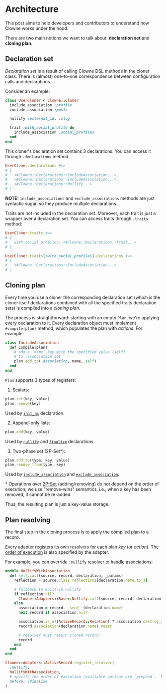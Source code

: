 # Architecture

This post aims to help developers and contributors to understand how Clowne works under the hood.

There are two main notions we want to talk about: **declaration set** and **cloning plan**.

## Declaration set

_Declaration set_ is a result of calling Clowne DSL methods in the cloner class. There is (almost) one-to-one correspondence between configuration calls and declarations.

Consider an example:

```ruby
class UserCloner < Clowne::Cloner
  include_association :profile
  include_association :posts

  nullify :external_id, :slug

  trait :with_social_profile do
    include_association :social_profiles
  end
end
```

This cloner's declaration set contains 3 declarations. You can access it through `.declarations` method:

```ruby
UserCloner.declarations #=>
# [
#   <#Clowne::Declarations::IncludeAssociation...>,
#   <#Clowne::Declarations::IncludeAssociation...>,
#   <#Clowne::Declarations::Nullify...>
# ]
```

**NOTE:** `include_associations` and `exclude_associations` methods are just syntactic sugar, so they produce multiple declarations.

Traits are not included in the declaration set. Moreover, each trait is just a wrapper over a declaration set. You can access traits through `.traits` method:

```ruby
UserCloner.traits #=>
# {
#   with_social_profiles: <#Clowne::Declarations::Trait...>
# }

UserCloner.traits[:with_social_profiles].declarations #=>
# [
#   <#Clowne::Declarations::IncludeAssociation...>
# ]
```

## Cloning plan

Every time you use a cloner the corresponding declaration set (which is the cloner itself declarations combined with all the specified traits declaration sets) is compiled into a _cloning plan_.

The process is straightforward: starting with an empty `Plan`, we're applying every declaration to it.
Every declaration object must implement `#compile(plan)` method, which populates the plan with _actions_. For example:

```ruby
class IncludeAssociation
  def compile(plan)
    # add a `name` key with the specified value (self)
    # to :association set
    plan.add_to(:association, name, self)
  end
end
```

`Plan` supports 3 types of registers:

1) Scalars:

```ruby
plan.set(key, value)
plan.remove(key)
```

Used by [`init_as`](init_as.md) declaration.

2) Append-only lists:

```ruby
plan.add(key, value)
```

Used by [`nullify`](nullify.md) and [`finalize`](finalize.md) declarations.

3) Two-phase set (2P-Set\*):

```ruby
plan.add_to(type, key, value)
plan.remove_from(type, key)
```

Used by [`include_association`](include_association.md) and [`exclude_association`](exclude_association.md).


\* Operations over [2P-Set](https://en.wikipedia.org/wiki/Conflict-free_replicated_data_type#2P-Set_(Two-Phase_Set)) (adding/removing) do not depend on the order of execution; we use "remove-wins" semantics, i.e., when a key has been removed, it cannot be re-added.

Thus, the resulting plan is just a key-value storage.

## Plan resolving

The final step in the cloning process is to apply the compiled plan to a record.

Every adapter registers its own resolvers for each plan _key_ (or _action_). The [order of execution](getting_started?id=execution-order) is also specified by the adapter.

For example, you can override `:nullify` resolver to handle associations:

```ruby
module NullifyWithAssociation
  def self.call(source, record, declaration, _params)
    reflection = source.class.reflections[declaration.name.to_s]

    # fallback to built-in nullify
    if reflection.nil?
      Clowne::Adapters::Base::Nullify.call(source, record, declaration)
    else
      association = record.__send__(declaration.name)
      next record if association.nil?

      association.is_a?(ActiveRecord::Relation) ? association.destroy_all : association.destroy
      record.association(declaration.name).reset

      # resolver must return cloned record
      record
    end
  end
end

Clowne::Adapters::ActiveRecord.register_resolver(
  :nullify,
  NullifyWithAssociation,
  # specify the order of execution (available options are `prepend`, `before`, `after`)
  before: :finalize
)
```
